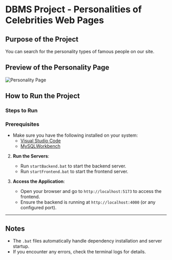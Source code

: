 # DBMS Project - Personalities of Celebrities Web Pages

## Purpose of the Project
You can search for the personality types of famous people on our site.

## Preview of the Personality Page
![Personality Page](https://github.com/user-attachments/assets/b55dde96-4673-4c2e-a385-b2f31cd4c8a0)

## How to Run the Project

### Steps to Run

### Prerequisites
- Make sure you have the following installed on your system:
  - [Visual Studio Code](https://code.visualstudio.com/)
  - [MySQLWorkbench](https://dev.mysql.com/downloads/workbench/)

2. **Run the Servers**:
   - Run `startBackend.bat` to start the backend server.
   - Run `startFrontend.bat` to start the frontend server.

3. **Access the Application**:
   - Open your browser and go to `http://localhost:5173` to access the frontend.
   - Ensure the backend is running at `http://localhost:4000` (or any configured port).

---

## Notes
- The `.bat` files automatically handle dependency installation and server startup.
- If you encounter any errors, check the terminal logs for details.
